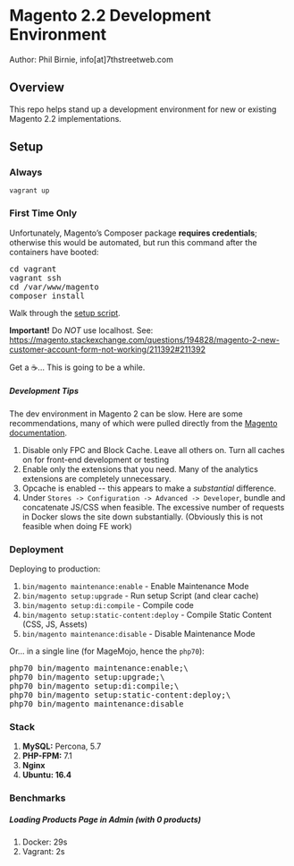 Magento 2.2 Development Environment
====================================

Author: Phil Birnie, info[at]7thstreetweb.com

## Overview

This repo helps stand up a development environment for new or existing Magento 2.2 implementations. 

## Setup

### Always
`vagrant up`


### First Time Only
Unfortunately, Magento’s Composer package **requires credentials**; otherwise this would be automated, but run this command after the containers have booted:  <br />

<pre>
cd vagrant
vagrant ssh
cd /var/www/magento
composer install
</pre>

Walk through the [setup script](https://127.0.0.1:8001/setup/).

**Important!** Do _NOT_ use localhost. See: 
https://magento.stackexchange.com/questions/194828/magento-2-new-customer-account-form-not-working/211392#211392

 Get a ☕... This is going to be a while.

##### Development Tips

The dev environment in Magento 2 can be  slow.  Here are some recommendations, many of which were pulled directly from the [Magento documentation](http://devdocs.magento.com/guides/v2.2/extension-dev-guide/build/optimal-dev-environment.html).

1. Disable only FPC and Block Cache.  Leave all others on. Turn all caches on for front-end development or testing
2. Enable only the extensions that you need.  Many of the analytics extensions are completely unnecessary. 
3. Opcache is enabled -- this appears to make a _substantial_ difference. 
4. Under `Stores -> Configuration -> Advanced -> Developer`, bundle and concatenate JS/CSS when feasible.  The excessive number of requests in Docker slows the site down substantially. (Obviously this is not feasible when doing FE work)

### Deployment

Deploying to production: 

1. `bin/magento maintenance:enable` - Enable Maintenance Mode
2. `bin/magento setup:upgrade` - Run setup Script (and clear cache)
3. `bin/magento setup:di:compile` - Compile code
4. `bin/magento setup:static-content:deploy` - Compile Static Content (CSS, JS, Assets)
5. `bin/magento maintenance:disable` - Disable Maintenance Mode

Or... in a single line (for MageMojo, hence the `php70`): 

<pre>
php70 bin/magento maintenance:enable;\
php70 bin/magento setup:upgrade;\
php70 bin/magento setup:di:compile;\
php70 bin/magento setup:static-content:deploy;\
php70 bin/magento maintenance:disable
</pre>

### Stack

1. **MySQL:** Percona, 5.7
2. **PHP-FPM:** 7.1
3. **Nginx** 
4. **Ubuntu: 16.4**

### Benchmarks

##### Loading Products Page in Admin (with 0 products)
1. Docker: 29s
2. Vagrant: 2s
